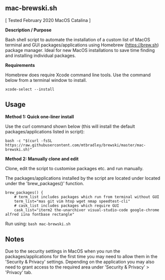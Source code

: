 ## mac-brewski.sh
[ Tested February 2020 MacOS Catalina ]

**Description / Purpose**

Bash shell script to automate the installation of a custom list of MacOS terminal and GUI packages/applications using Homebrew (https://brew.sh) package manager. Ideal for new MacOS installations to save time finding and installing individual packages.

**Requirements**

Homebrew does require Xcode command line tools. Use the command below from a terminal window to install.

`xcode-select --install`

## Usage

**Method 1: Quick one-liner install**

Use the curl command shown below (this will install the default packages/applications listed in script):

`bash -c "$(curl -fsSL https://raw.githubusercontent.com/mtbradley/brewski/master/mac-brewski.sh)"`

**Method 2: Manually clone and edit**

Clone, edit the script to customise packages etc. and run manually.

The packages/applications installed by the script are located under located under the 'brew_packages()' function.

```
brew_packages() {
    # term_list includes packages which run from terminal without GUI
    term_list="mas git vim htop wget nmap speedtest-cli"
    # cask_list includes packages which require GUI
    cask_list="iterm2 the-unarchiver visual-studio-code google-chrome alfred iina fontbase rectangle"
```

Run using: `bash mac-brewski.sh`

## Notes

Due to the security settings in MacOS when you run the packages/applications for the first time you may need to allow them in the 'Security & Privacy' settings. Depending on the application you may also need to grant access to the required area under 'Security & Privacy' > 'Privacy' tab.
